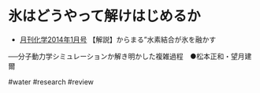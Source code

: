 # 氷はどうやって解けはじめるか


* [月刊化学2014年1月号](https://www.kagakudojin.co.jp/book/b147423.html) 【解説】からまる”水素結合が氷を融かす

──分子動力学シミュレーションか解き明かした複雑過程　●松本正和・望月建爾

[](https://www.kagakudojin.co.jp//images/book/147423.jpg)



#water #research #review

